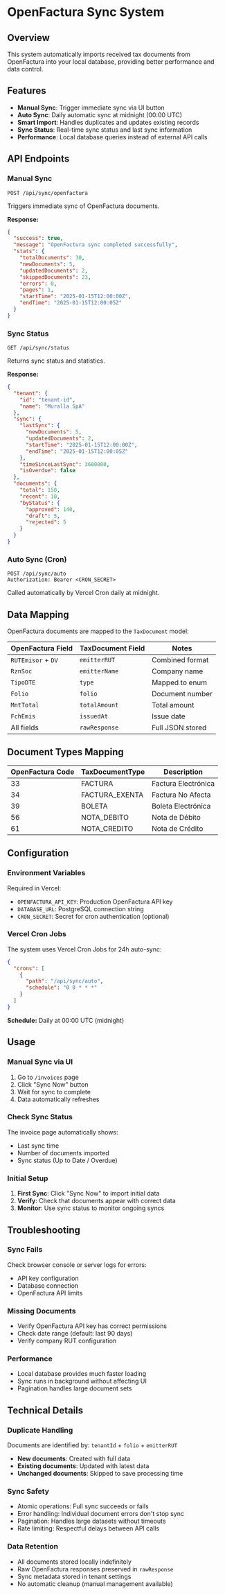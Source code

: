 # OpenFactura Sync System

## Overview

This system automatically imports received tax documents from OpenFactura into your local database, providing better performance and data control.

## Features

- **Manual Sync**: Trigger immediate sync via UI button
- **Auto Sync**: Daily automatic sync at midnight (00:00 UTC)
- **Smart Import**: Handles duplicates and updates existing records
- **Sync Status**: Real-time sync status and last sync information
- **Performance**: Local database queries instead of external API calls

## API Endpoints

### Manual Sync
```
POST /api/sync/openfactura
```
Triggers immediate sync of OpenFactura documents.

**Response:**
```json
{
  "success": true,
  "message": "OpenFactura sync completed successfully",
  "stats": {
    "totalDocuments": 30,
    "newDocuments": 5,
    "updatedDocuments": 2,
    "skippedDocuments": 23,
    "errors": 0,
    "pages": 1,
    "startTime": "2025-01-15T12:00:00Z",
    "endTime": "2025-01-15T12:00:05Z"
  }
}
```

### Sync Status
```
GET /api/sync/status
```
Returns sync status and statistics.

**Response:**
```json
{
  "tenant": {
    "id": "tenant-id",
    "name": "Muralla SpA"
  },
  "sync": {
    "lastSync": {
      "newDocuments": 5,
      "updatedDocuments": 2,
      "startTime": "2025-01-15T12:00:00Z",
      "endTime": "2025-01-15T12:00:05Z"
    },
    "timeSinceLastSync": 3600000,
    "isOverdue": false
  },
  "documents": {
    "total": 150,
    "recent": 10,
    "byStatus": {
      "approved": 140,
      "draft": 5,
      "rejected": 5
    }
  }
}
```

### Auto Sync (Cron)
```
POST /api/sync/auto
Authorization: Bearer <CRON_SECRET>
```
Called automatically by Vercel Cron daily at midnight.

## Data Mapping

OpenFactura documents are mapped to the `TaxDocument` model:

| OpenFactura Field | TaxDocument Field | Notes |
|------------------|-------------------|-------|
| `RUTEmisor` + `DV` | `emitterRUT` | Combined format |
| `RznSoc` | `emitterName` | Company name |
| `TipoDTE` | `type` | Mapped to enum |
| `Folio` | `folio` | Document number |
| `MntTotal` | `totalAmount` | Total amount |
| `FchEmis` | `issuedAt` | Issue date |
| All fields | `rawResponse` | Full JSON stored |

## Document Types Mapping

| OpenFactura Code | TaxDocumentType | Description |
|-----------------|-----------------|-------------|
| 33 | FACTURA | Factura Electrónica |
| 34 | FACTURA_EXENTA | Factura No Afecta |
| 39 | BOLETA | Boleta Electrónica |
| 56 | NOTA_DEBITO | Nota de Débito |
| 61 | NOTA_CREDITO | Nota de Crédito |

## Configuration

### Environment Variables

Required in Vercel:
- `OPENFACTURA_API_KEY`: Production OpenFactura API key
- `DATABASE_URL`: PostgreSQL connection string
- `CRON_SECRET`: Secret for cron authentication (optional)

### Vercel Cron Jobs

The system uses Vercel Cron Jobs for 24h auto-sync:

```json
{
  "crons": [
    {
      "path": "/api/sync/auto",
      "schedule": "0 0 * * *"
    }
  ]
}
```

**Schedule:** Daily at 00:00 UTC (midnight)

## Usage

### Manual Sync via UI

1. Go to `/invoices` page
2. Click "Sync Now" button
3. Wait for sync to complete
4. Data automatically refreshes

### Check Sync Status

The invoice page automatically shows:
- Last sync time
- Number of documents imported
- Sync status (Up to Date / Overdue)

### Initial Setup

1. **First Sync**: Click "Sync Now" to import initial data
2. **Verify**: Check that documents appear with correct data
3. **Monitor**: Use sync status to monitor ongoing syncs

## Troubleshooting

### Sync Fails

Check browser console or server logs for errors:
- API key configuration
- Database connection
- OpenFactura API limits

### Missing Documents

- Verify OpenFactura API key has correct permissions
- Check date range (default: last 90 days)
- Verify company RUT configuration

### Performance

- Local database provides much faster loading
- Sync runs in background without affecting UI
- Pagination handles large document sets

## Technical Details

### Duplicate Handling

Documents are identified by: `tenantId` + `folio` + `emitterRUT`

- **New documents**: Created with full data
- **Existing documents**: Updated with latest data
- **Unchanged documents**: Skipped to save processing time

### Sync Safety

- Atomic operations: Full sync succeeds or fails
- Error handling: Individual document errors don't stop sync
- Pagination: Handles large datasets without timeouts
- Rate limiting: Respectful delays between API calls

### Data Retention

- All documents stored locally indefinitely
- Raw OpenFactura responses preserved in `rawResponse`
- Sync metadata stored in tenant settings
- No automatic cleanup (manual management available)
